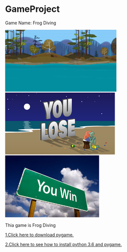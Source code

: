 # GameProject
Game Name: Frog Diving

<img src="https://github.com/Jennyzhang1126/GameProject/blob/master/frogdiving/images/bk.png" weight= "250" height="200">
<img src="https://github.com/Jennyzhang1126/GameProject/blob/master/frogdiving/images/you_lose.png" weight= "250" height="200">
<img src="https://github.com/Jennyzhang1126/GameProject/blob/master/frogdiving/images/you_win.png" weight= "250" height="200">
<p>Thia game is Frog Diving</p>
<a href = "http://www.lfd.uci.edu/~gohlke/pythonlibs/#pygame">1.Click here to download pygame.</a> 

<a href = "https://youtu.be/_GikMdhAhv0">2.Click here to see how to install python 3.6 and pygame.</a> 
